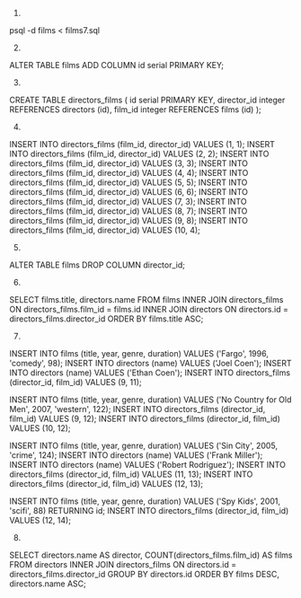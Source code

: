 1.

psql -d films < films7.sql

2.

ALTER TABLE films ADD COLUMN id serial PRIMARY KEY;

3.

CREATE TABLE directors_films (
  id serial PRIMARY KEY,
  director_id integer REFERENCES directors (id),
  film_id integer REFERENCES films (id)
);

4.

INSERT INTO directors_films (film_id, director_id) VALUES (1, 1);
INSERT INTO directors_films (film_id, director_id) VALUES (2, 2);
INSERT INTO directors_films (film_id, director_id) VALUES (3, 3);
INSERT INTO directors_films (film_id, director_id) VALUES (4, 4);
INSERT INTO directors_films (film_id, director_id) VALUES (5, 5);
INSERT INTO directors_films (film_id, director_id) VALUES (6, 6);
INSERT INTO directors_films (film_id, director_id) VALUES (7, 3);
INSERT INTO directors_films (film_id, director_id) VALUES (8, 7);
INSERT INTO directors_films (film_id, director_id) VALUES (9, 8);
INSERT INTO directors_films (film_id, director_id) VALUES (10, 4);

5.

ALTER TABLE films DROP COLUMN director_id;

6.

SELECT films.title, directors.name
  FROM films
    INNER JOIN directors_films ON directors_films.film_id = films.id
    INNER JOIN directors ON directors.id = directors_films.director_id
  ORDER BY films.title ASC;

7.

INSERT INTO films (title, year, genre, duration) VALUES ('Fargo', 1996, 'comedy', 98);
INSERT INTO directors (name) VALUES ('Joel Coen');
INSERT INTO directors (name) VALUES ('Ethan Coen');
INSERT INTO directors_films (director_id, film_id) VALUES (9, 11);

INSERT INTO films (title, year, genre, duration) VALUES ('No Country for Old Men', 2007, 'western', 122);
INSERT INTO directors_films (director_id, film_id) VALUES (9, 12);
INSERT INTO directors_films (director_id, film_id) VALUES (10, 12);

INSERT INTO films (title, year, genre, duration) VALUES ('Sin City', 2005, 'crime', 124);
INSERT INTO directors (name) VALUES ('Frank Miller');
INSERT INTO directors (name) VALUES ('Robert Rodriguez');
INSERT INTO directors_films (director_id, film_id) VALUES (11, 13);
INSERT INTO directors_films (director_id, film_id) VALUES (12, 13);

INSERT INTO films (title, year, genre, duration) VALUES ('Spy Kids', 2001, 'scifi', 88) RETURNING id;
INSERT INTO directors_films (director_id, film_id) VALUES (12, 14);

8.

SELECT directors.name AS director, COUNT(directors_films.film_id) AS films
  FROM directors
    INNER JOIN directors_films ON directors.id = directors_films.director_id
  GROUP BY directors.id
  ORDER BY films DESC, directors.name ASC;
